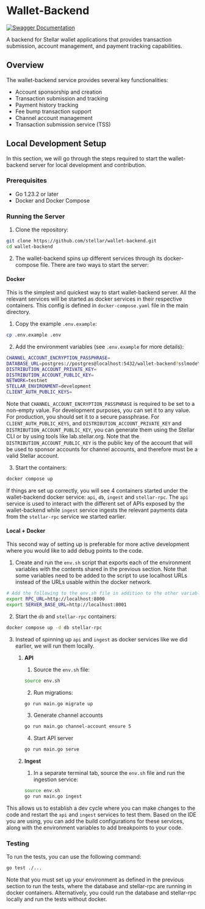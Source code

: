# Wallet-Backend

[![Swagger Documentation](https://img.shields.io/badge/docs-swagger-blue?logo=swagger)](https://petstore.swagger.io/?url=https://raw.githubusercontent.com/stellar/wallet-backend/refs/heads/main/openapi/main.yaml)

A backend for Stellar wallet applications that provides transaction submission, account management, and 
payment tracking capabilities. 

## Overview

The wallet-backend service provides several key functionalities:

- Account sponsorship and creation
- Transaction submission and tracking
- Payment history tracking
- Fee bump transaction support
- Channel account management
- Transaction submission service (TSS)

## Local Development Setup
In this section, we will go through the steps required to start the wallet-backend server for local development
and contribution.

### Prerequisites

- Go 1.23.2 or later
- Docker and Docker Compose

### Running the Server

1. Clone the repository:

```bash
git clone https://github.com/stellar/wallet-backend.git
cd wallet-backend
```

2. The wallet-backend spins up different services through its docker-compose file. There are two ways to start the
server:

#### Docker
This is the simplest and quickest way to start wallet-backend server. All the relevant services will be started as
docker services in their respective containers. This config is defined in `docker-compose.yaml` file in the main directory.

1. Copy the example `.env.example`:

```bash
cp .env.example .env
```

2. Add the environment variables (see `.env.example` for more details):

```bash
CHANNEL_ACCOUNT_ENCRYPTION_PASSPHRASE=
DATABASE_URL=postgres://postgres@localhost:5432/wallet-backend?sslmode\=disable
DISTRIBUTION_ACCOUNT_PRIVATE_KEY=
DISTRIBUTION_ACCOUNT_PUBLIC_KEY=
NETWORK=testnet
STELLAR_ENVIRONMENT=development
CLIENT_AUTH_PUBLIC_KEYS=
```

Note that `CHANNEL_ACCOUNT_ENCRYPTION_PASSPHRASE` is required to be set to a non-empty value. For development purposes,
you can set it to any value. For production, you should set it to a secure passphrase. For `CLIENT_AUTH_PUBLIC_KEYS`, and 
`DISTRIBUTION_ACCOUNT_PRIVATE_KEY` and `DISTRIBUTION_ACCOUNT_PUBLIC_KEY`, you can generate them using the Stellar CLI or by using tools like lab.stellar.org. Note that the `DISTRIBUTION_ACCOUNT_PUBLIC_KEY` is the public key of the account that will be used to sponsor accounts for channel accounts, and therefore must be a valid Stellar account.

3. Start the containers:

```bash
docker compose up
```

If things are set up correctly, you will see 4 containers started under the wallet-backend docker service: `api`, `db`, 
`ingest` and `stellar-rpc`. The `api` service is used to interact with the different set of APIs exposed by the 
wallet-backend while `ingest` service ingests the relevant payments data from the `stellar-rpc` service 
we started earlier.

#### Local + Docker

This second way of setting up is preferable for more active development where you would 
like to add debug points to the code. 

1. Create and run the `env.sh` script that exports each of the environment variables with the contents shared in the previous section. Note that some variables need to be added to the script to use localhost URLs instead of the URLs usable within the docker network.

```bash
# Add the following to the env.sh file in addition to the other variables:
export RPC_URL=http://localhost:8000
export SERVER_BASE_URL=http://localhost:8001
```

2. Start the `db` and `stellar-rpc` containers:

```bash
docker compose up -d db stellar-rpc
```

3. Instead of spinning up `api` and `ingest` as docker services like we did earlier, we will run them locally.

   1. **API**
      1. Source the `env.sh` file:

        ```bash
        source env.sh
        ```

      2. Run migrations:

        ```bash
        go run main.go migrate up
        ```

      3. Generate channel accounts

        ```bash
        go run main.go channel-account ensure 5
        ```

      4. Start API server

        ```bash
        go run main.go serve
        ```

   2. **Ingest**
      1. In a separate terminal tab, source the `env.sh` file and run the ingestion service:

        ```bash
        source env.sh
        go run main.go ingest
        ```

This allows us to establish a dev cycle where you can make changes to the code and restart the `api` and `ingest` services
to test them. Based on the IDE you are using, you can add the build configurations for these services, along with 
the environment variables to add breakpoints to your code.

### Testing

To run the tests, you can use the following command:

```bash
go test ./...
```

Note that you must set up your environment as defined in the previous section to run the tests, where the database and stellar-rpc are running in docker containers. Alternatively, you could run the database and stellar-rpc locally and run the tests without docker.
